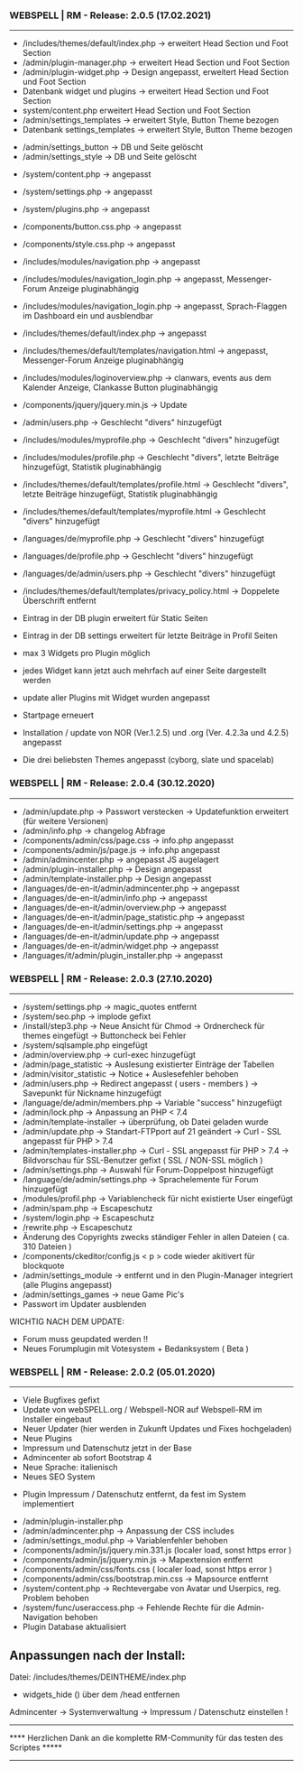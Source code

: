 ### WEBSPELL | RM - Release: 2.0.5 (17.02.2021)
---------------------------------------------------------------------
+ /includes/themes/default/index.php -> erweitert Head Section und Foot Section
+ /admin/plugin-manager.php -> erweitert Head Section und Foot Section 
+ /admin/plugin-widget.php -> Design angepasst, erweitert Head Section und Foot Section 
+ Datenbank widget und plugins -> erweitert Head Section und Foot Section
+ system/content.php erweitert Head Section und Foot Section
+ /admin/settings_templates -> erweitert Style, Button Theme bezogen
+ Datenbank settings_templates -> erweitert Style, Button Theme bezogen
- /admin/settings_button -> DB und Seite gelöscht 
- /admin/settings_style -> DB und Seite gelöscht


+ /system/content.php -> angepasst
+ /system/settings.php -> angepasst 
+ /system/plugins.php -> angepasst 
+ /components/button.css.php -> angepasst 
+ /components/style.css.php -> angepasst 
+ /includes/modules/navigation.php -> angepasst
+ /includes/modules/navigation_login.php -> angepasst, Messenger-Forum Anzeige pluginabhängig
+ /includes/modules/navigation_login.php -> angepasst, Sprach-Flaggen im Dashboard ein und ausblendbar
+ /includes/themes/default/index.php -> angepasst
+ /includes/themes/default/templates/navigation.html -> angepasst, Messenger-Forum Anzeige pluginabhängig
+ /includes/modules/loginoverview.php -> clanwars, events aus dem Kalender Anzeige, Clankasse Button pluginabhängig 


+ /components/jquery/jquery.min.js -> Update
+ /admin/users.php -> Geschlecht "divers" hinzugefügt
+ /includes/modules/myprofile.php -> Geschlecht "divers" hinzugefügt
+ /includes/modules/profile.php -> Geschlecht "divers", letzte Beiträge hinzugefügt, Statistik pluginabhängig
+ /includes/themes/default/templates/profile.html -> Geschlecht "divers", letzte Beiträge hinzugefügt, Statistik pluginabhängig
+ /includes/themes/default/templates/myprofile.html -> Geschlecht "divers" hinzugefügt
+ /languages/de/myprofile.php -> Geschlecht "divers" hinzugefügt
+ /languages/de/profile.php -> Geschlecht "divers" hinzugefügt
+ /languages/de/admin/users.php -> Geschlecht "divers" hinzugefügt
+ /includes/themes/default/templates/privacy_policy.html -> Doppelete Überschrift entfernt
+ Eintrag in der DB plugin erweitert für Static Seiten
+ Eintrag in der DB settings erweitert für letzte Beiträge in Profil Seiten

+ max 3 Widgets pro Plugin möglich
+ jedes Widget kann jetzt auch mehrfach auf einer Seite dargestellt werden
+ update aller Plugins mit Widget wurden angepasst
+ Startpage erneuert

+ Installation / update von NOR (Ver.1.2.5) und .org (Ver. 4.2.3a und 4.2.5) angepasst 
+ Die drei beliebsten Themes angepasst (cyborg, slate und spacelab) 


### WEBSPELL | RM - Release: 2.0.4 (30.12.2020)
---------------------------------------------------------------------
+ /admin/update.php 
  -> Passwort verstecken 
  -> Updatefunktion erweitert (für weitere Versionen)
+ /admin/info.php -> changelog Abfrage
+ /components/admin/css/page.css -> info.php angepasst
+ /components/admin/js/page.js -> info.php angepasst
+ /admin/admincenter.php -> angepasst JS augelagert
+ /admin/plugin-installer.php -> Design angepasst 
+ /admin/template-installer.php -> Design angepasst
+ /languages/de-en-it/admin/admincenter.php -> angepasst
+ /languages/de-en-it/admin/info.php -> angepasst
+ /languages/de-en-it/admin/overview.php -> angepasst
+ /languages/de-en-it/admin/page_statistic.php -> angepasst
+ /languages/de-en-it/admin/settings.php -> angepasst
+ /languages/de-en-it/admin/update.php -> angepasst
+ /languages/de-en-it/admin/widget.php -> angepasst
+ /languages/it/admin/plugin_installer.php -> angepasst


### WEBSPELL | RM - Release: 2.0.3 (27.10.2020)
---------------------------------------------------------------------
+ /system/settings.php -> magic_quotes entfernt
+ /system/seo.php -> implode gefixt
+ /install/step3.php
  -> Neue Ansicht für Chmod
  -> Ordnercheck für themes eingefügt
  -> Buttoncheck bei Fehler
+ /system/sqlsample.php eingefügt
+ /admin/overview.php -> curl-exec hinzugefügt
+ /admin/page_statistic -> Auslesung existierter Einträge der Tabellen
+ /admin/visitor_statistic -> Notice + Auslesefehler behoben
+ /admin/users.php
  -> Redirect angepasst ( users - members )
  -> Savepunkt für Nickname hinzugefügt
+ /language/de/admin/members.php -> Variable "success" hinzugefügt
+ /admin/lock.php -> Anpassung an PHP < 7.4 
+ /admin/template-installer -> überprüfung, ob Datei geladen wurde
+ /admin/update.php
  -> Standart-FTPport auf 21 geändert
  -> Curl - SSL angepasst für PHP > 7.4
+ /admin/templates-installer.php
  -> Curl - SSL angepasst für PHP > 7.4
  -> Bildvorschau für SSL-Benutzer gefixt ( SSL / NON-SSL möglich )
+ /admin/settings.php -> Auswahl für Forum-Doppelpost hinzugefügt
+ /language/de/admin/settings.php
  -> Sprachelemente für Forum hinzugefügt
+ /modules/profil.php
  -> Variablencheck für nicht existierte User eingefügt
+ /admin/spam.php -> Escapeschutz
+ /system/login.php -> Escapeschutz
+ /rewrite.php -> Escapeschutz
+ Änderung des Copyrights zwecks ständiger Fehler in allen Dateien ( ca. 310 Dateien )
+ /components/ckeditor/config.js < p > code wieder akitivert für blockquote
+ /admin/settings_module -> entfernt und in den Plugin-Manager integriert (alle Plugins angepasst)
+ /admin/settings_games -> neue Game Pic's
+ Passwort im Updater ausblenden

WICHTIG NACH DEM UPDATE:
+ Forum muss geupdated werden !!
+ Neues Forumplugin mit Votesystem + Bedanksystem ( Beta )

### WEBSPELL | RM - Release: 2.0.2 (05.01.2020)
---------------------------------------------------------------------
+ Viele Bugfixes gefixt
+ Update von webSPELL.org / Webspell-NOR auf Webspell-RM im Installer eingebaut
+ Neuer Updater (hier werden in Zukunft Updates und Fixes hochgeladen)
+ Neue Plugins
+ Impressum und Datenschutz jetzt in der Base
+ Admincenter ab sofort Bootstrap 4
+ Neue Sprache: italienisch
+ Neues SEO System
- Plugin Impressum / Datenschutz entfernt, da fest im System implementiert
+ /admin/plugin-installer.php
+ /admin/admincenter.php -> Anpassung der CSS includes
+ /admin/settings_modul.php -> Variablenfehler behoben
+ /components/admin/js/jquery.min.331.js (localer load, sonst https error )
+ /components/admin/js/jquery.min.js -> Mapextension entfernt
+ /components/admin/css/fonts.css ( localer load, sonst https error )
+ /components/admin/css/bootstrap.min.css -> Mapsource entfernt
+ /system/content.php -> Rechtevergabe von Avatar und Userpics, reg. Problem  behoben 
+ /system/func/useraccess.php -> Fehlende Rechte für die Admin-Navigation behoben
+ Plugin Database aktualisiert


Anpassungen nach der Install:
---------------------------------------------------------------------
Datei: /includes/themes/DEINTHEME/index.php 
- widgets_hide () über dem  /head  entfernen

Admincenter -> Systemverwaltung -> Impressum / Datenschutz einstellen !


*************************************************************************************
**** Herzlichen Dank an die komplette RM-Community für das testen des Scriptes  *****
*************************************************************************************

~~~~~~~~~~~~~~~~~~~~~~~~~~~~~~~~~~~~~~~~~~~~~~~~~~~~~~~~~~~~~~~~~~~~~~~~~~~~~~~~~~~~~